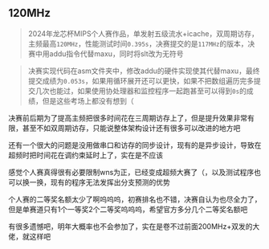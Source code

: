 120MHz
----------------

> 2024年龙芯杯MIPS个人赛作品，单发射五级流水+icache，双周期访存，主频最高`120MHz`，性能测试时间`0.395s`，决赛提交的是`117MHz`的版本，决赛中用addu指令代替maxu，同时将slt改为无符号

> 决赛实现代码在asm文件夹中，修改addu的硬件实现使其代替maxu，最终提交成绩为`0.053s`，如果用循环展开还可以更快，如果不把数组遍历完多提交几次也能过，如果使用协处理器和监控程序一起跑甚至可以得到`0s`的成绩，但是这些考场上都没有想到（

决赛前后期为了提高主频把很多时间花在三周期访存上了，但是提升效果非常有限，甚至不如双周期访存，只能说整体架构设计还有很多可以改进的地方吧

还有一个很大的问题是没用做串口和访存的同步设计，现有的是异步设计，导致在超频时把时间花在调约束延时上了，实在是不应该

感觉个人赛真得很有必要限制wns为正，已经变成超频大赛了（，以及测试程序也可以换一换，现有的程序无法发挥出分支预测的优势

个人赛的二等奖名额太少了啊呜呜呜，初赛排名也不错，决赛自认为也尽全力了，但是单赛道只有1个一等奖2个二等奖呜呜呜，希望官方多分几个二等奖名额吧

有很多遗憾吧，明年大概率也不会参加了，实在是卷不过前面200MHz+双发的大佬，就这样吧

